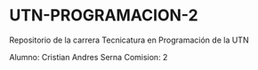 # UTN-PROGRAMACION-2
Repositorio de la carrera Tecnicatura en Programación de la UTN

Alumno: Cristian Andres Serna
Comision: 2
